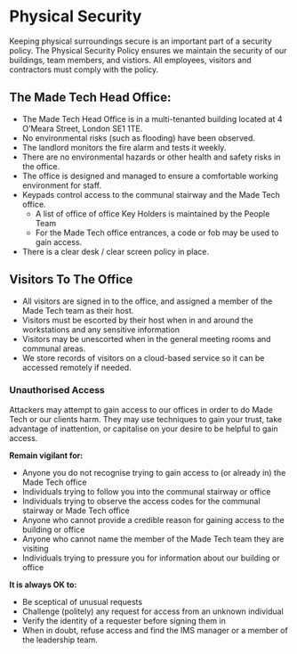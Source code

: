 # Physical Security

Keeping physical surroundings secure is an important part of a security policy. The Physical Security Policy ensures we maintain the security of our buildings, team members, and vistiors. All employees, visitors and contractors must comply with the policy.

## The Made Tech Head Office:
- The Made Tech Head Office is in a multi-tenanted building located at 4 O’Meara Street, London SE1 1TE. 
- No environmental risks (such as flooding) have been observed. 
- The landlord monitors the fire alarm and tests it weekly. 
- There are no environmental hazards or other health and safety risks in the office. 
- The office is designed and managed to ensure a comfortable working environment for staff.
- Keypads control access to the communal stairway and the Made Tech office.
  - A list of office of office Key Holders is maintained by the People Team
  - For the Made Tech office entrances, a code or fob may be used to gain access.
- There is a clear desk / clear screen policy in place.

## Visitors To The Office
- All visitors are signed in to the office, and assigned a member of the Made Tech team as their host. 
- Visitors must be escorted by their host when in and around the workstations and any sensitive information
- Visitors may be unescorted when in the general meeting rooms and communal areas.
- We store records of visitors on a cloud-based service so it can be accessed remotely if needed. 

### Unauthorised Access
Attackers may attempt to gain access to our offices in order to do Made Tech or our clients harm. They may use techniques to gain your trust, take advantage of inattention, or capitalise on your desire to be helpful to gain access.

**Remain vigilant for:**
- Anyone you do not recognise trying to gain access to (or already in) the Made Tech office
- Individuals trying to follow you into the communal stairway or office
- Individuals trying to observe the access codes for the communal stairway or Made Tech office
- Anyone who cannot provide a credible reason for gaining access to the building or office
- Anyone who cannot name the member of the Made Tech team they are visiting
- Individuals trying to pressure you for information about our building or office

**It is always OK to:**
- Be sceptical of unusual requests
- Challenge (politely) any request for access from an unknown individual
- Verify the identity of a requester before signing them in
- When in doubt, refuse access and find the IMS manager or a member of the leadership team.
